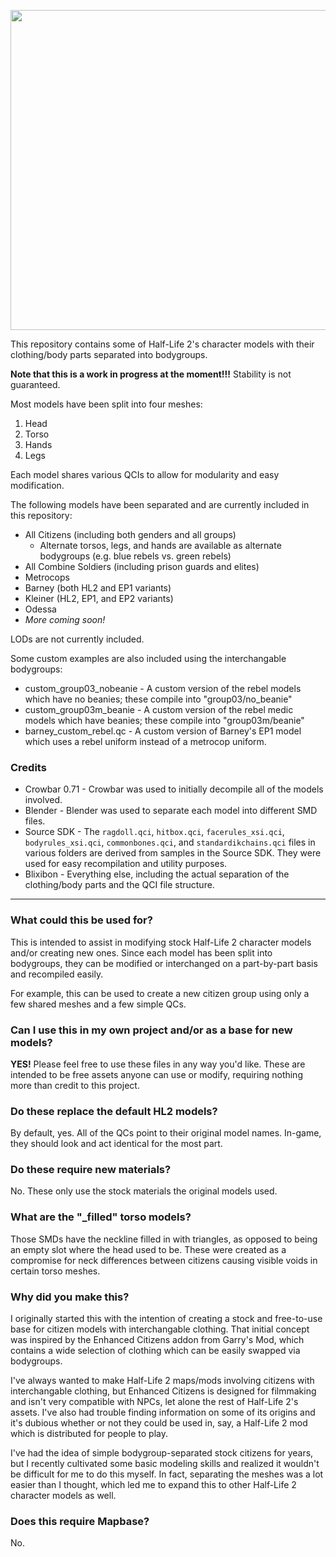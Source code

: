 <p align="center">
<img src="https://lh3.googleusercontent.com/fife/AAWUweVT6pTzHPZlLvYSkDYElqA9puNzp5rRKqOKu5GQ50f9ihglpEuEyAJRdEc-4Ci5Zbv9bOpEMCN-SGyrPf0tKwTF-5n1MAMUh3RWXdqHop_ycyVFCRL-LmBOzJbNK02LUD9FpMMK4l4Z8ljImnCzPcI-FnDIPc6EfM3emICvFUNrja_cAml3xi-xuHdvwu_go7-GyXF6dWjmSLfRLUGimmhIWBktfjr6_F1AkkxXHpq9nSQKskzTH5Gs8UuCwd2YT-E3HaP99H9mITZZKbObo2fMY2dZ6Ht5g2bwJZ_LCO285pXqOB4LJxIgErnt53CFD3qLS__rAHq_uppWohCbFgizxg6qyvbqhUNhJG5aXqPSSpYQUhVu_DG03yr_DlrqMlnkXMmnM3uH6iQYZJ1wWtUVOtxFvz3ePRvl44xuR1Mjach-A_MW8PWDVUAqkxD0LHmykS3TMHkI0Myr4kKaszDZc3resxGH2nOzWO4duyECsJUgM_9crjMWh-NQCJ_zbjVWZUCV_aPVd5cRldVerI36rKXwxHlJGLZ1RIbhH1URKmfDs04_CA5uNciKl-LthCpNP6rcsL4toDRqVTAnDYaxM1sBQGABHK-0Bk026rfvQPraTReBoRM6W3cEFzyCP6dJix_-9w93LuD7X7-wHF0LdXoypszkzo63Q_4vF6pLXhlSBk3W0REwNxpSuqrgnoMZsdi1vr7HhrzNFzfX7sxNWp8EeCTykSw=w1680-h882-ft" width="512"/>
</p>

This repository contains some of Half-Life 2's character models with their clothing/body parts separated into bodygroups.

**Note that this is a work in progress at the moment!!!** Stability is not guaranteed.

Most models have been split into four meshes:

1. Head
2. Torso
3. Hands
4. Legs

Each model shares various QCIs to allow for modularity and easy modification.

The following models have been separated and are currently included in this repository:

* All Citizens (including both genders and all groups)
	* Alternate torsos, legs, and hands are available as alternate bodygroups (e.g. blue rebels vs. green rebels)
* All Combine Soldiers (including prison guards and elites)
* Metrocops
* Barney (both HL2 and EP1 variants)
* Kleiner (HL2, EP1, and EP2 variants)
* Odessa
* *More coming soon!*

LODs are not currently included.

Some custom examples are also included using the interchangable bodygroups:

* custom_group03_nobeanie - A custom version of the rebel models which have no beanies; these compile into "group03/no_beanie"
* custom_group03m_beanie - A custom version of the rebel medic models which have beanies; these compile into "group03m/beanie"
* barney_custom_rebel.qc - A custom version of Barney's EP1 model which uses a rebel uniform instead of a metrocop uniform.

### Credits

* Crowbar 0.71 - Crowbar was used to initially decompile all of the models involved.
* Blender - Blender was used to separate each model into different SMD files.
* Source SDK - The `ragdoll.qci`, `hitbox.qci`, `facerules_xsi.qci`, `bodyrules_xsi.qci`, `commonbones.qci`, and `standardikchains.qci` files in various folders are derived from samples in the Source SDK. They were used for easy recompilation and utility purposes.
* Blixibon - Everything else, including the actual separation of the clothing/body parts and the QCI file structure.

---

### What could this be used for?

This is intended to assist in modifying stock Half-Life 2 character models and/or creating new ones. Since each model has been split into bodygroups, they can be modified or interchanged on a part-by-part basis and recompiled easily.

For example, this can be used to create a new citizen group using only a few shared meshes and a few simple QCs.

### Can I use this in my own project and/or as a base for new models?

**YES!** Please feel free to use these files in any way you'd like. These are intended to be free assets anyone can use or modify, requiring nothing more than credit to this project.

### Do these replace the default HL2 models?

By default, yes. All of the QCs point to their original model names. In-game, they should look and act identical for the most part.

### Do these require new materials?

No. These only use the stock materials the original models used.

### What are the "_filled" torso models?

Those SMDs have the neckline filled in with triangles, as opposed to being an empty slot where the head used to be. These were created as a compromise for neck differences between citizens causing visible voids in certain torso meshes.

### Why did you make this?

I originally started this with the intention of creating a stock and free-to-use base for citizen models with interchangable clothing. That initial concept was inspired by the Enhanced Citizens addon from Garry's Mod, which contains a wide selection of clothing which can be easily swapped via bodygroups.

I've always wanted to make Half-Life 2 maps/mods involving citizens with interchangable clothing, but Enhanced Citizens is designed for filmmaking and isn't very compatible with NPCs, let alone the rest of Half-Life 2's assets. I've also had trouble finding information on some of its origins and it's dubious whether or not they could be used in, say, a Half-Life 2 mod which is distributed for people to play.

I've had the idea of simple bodygroup-separated stock citizens for years, but I recently cultivated some basic modeling skills and realized it wouldn't be difficult for me to do this myself. In fact, separating the meshes was a lot easier than I thought, which led me to expand this to other Half-Life 2 character models as well.

### Does this require Mapbase?

No.
